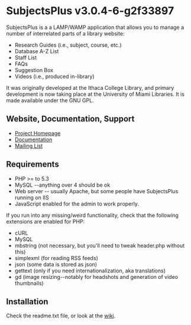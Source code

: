 # SubjectsPlus v3.0.4-6-g2f33897

SubjectsPlus is a a LAMP/WAMP application that allows you to manage a number of interrelated parts of a library website:

* Research Guides (i.e., subject, course, etc.)
* Database A-Z List
* Staff List
* FAQs
* Suggestion Box
* Videos (i.e., produced in-library)

It was originally developed at the Ithaca College Library, and primary development is now taking place at the University of Miami Libraries.
It is made available under the GNU GPL.

## Website, Documentation, Support

* [Project Homepage](http://www.subjectsplus.com/)
* [Documentation](http://www.subjectsplus.com/wiki)
* [Mailing List](http://groups.google.com/group/subjectsplus)

## Requirements

* PHP >= to 5.3
* MySQL --anything over 4 should be ok
* Web server -- usually Apache, but some people have SubjectsPlus running on IIS
* JavaScript enabled for the admin to work properly. 

If you run into any missing/weird functionality, check that the following extensions are enabled for PHP:

* cURL
* MySQL
* mbstring (not necessary, but you'll need to tweak header.php without this)
* simplexml (for reading RSS feeds)
* json (some data is stored as json)
* gettext (only if you need internationalization, aka translations)
* gd (image resizing--notably for headshots and generation of video thumbnails) 

## Installation

Check the readme.txt file, or look at the [wiki](http://www.subjectsplus.com/wiki).
